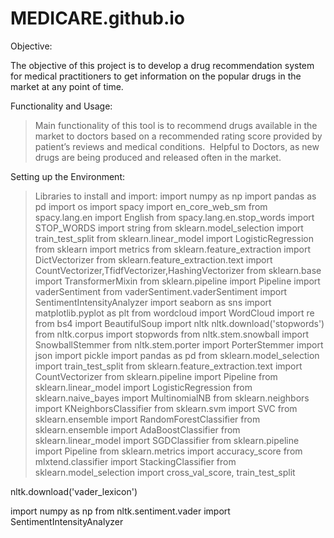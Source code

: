 # MEDICARE.github.io

Objective:


The objective of this project is to develop a drug recommendation system for medical practitioners to get information on the popular drugs in the market at any point of time.

Functionality and Usage:

> Main functionality of this tool is to recommend drugs available in the market to doctors based on a recommended rating score provided by   patient’s reviews and medical conditions. 
> Helpful to Doctors, as new drugs are being produced and released often in the market.

Setting up the Environment:
> Libraries to install and import:
  import numpy as np
  import pandas as pd
  import os
  import spacy
  import en_core_web_sm
  from spacy.lang.en import English
  from spacy.lang.en.stop_words import STOP_WORDS
  import string
  from sklearn.model_selection import train_test_split
  from sklearn.linear_model import LogisticRegression
  from sklearn import metrics
  from sklearn.feature_extraction import DictVectorizer
  from sklearn.feature_extraction.text import CountVectorizer,TfidfVectorizer,HashingVectorizer
  from sklearn.base import TransformerMixin
  from sklearn.pipeline import Pipeline
  import vaderSentiment
  from vaderSentiment.vaderSentiment import SentimentIntensityAnalyzer
  import seaborn as sns
  import matplotlib.pyplot as plt
  from wordcloud import WordCloud
  import re
  from bs4 import BeautifulSoup
  import nltk
  nltk.download('stopwords')
  from nltk.corpus import stopwords
  from nltk.stem.snowball import SnowballStemmer
  from nltk.stem.porter import PorterStemmer
  import json
  import pickle
  import pandas as pd
  from sklearn.model_selection import train_test_split
  from sklearn.feature_extraction.text import CountVectorizer
  from sklearn.pipeline import Pipeline
  from sklearn.linear_model import LogisticRegression
  from sklearn.naive_bayes import MultinomialNB
  from sklearn.neighbors import KNeighborsClassifier
  from sklearn.svm import SVC
  from sklearn.ensemble import RandomForestClassifier
  from sklearn.ensemble import AdaBoostClassifier
  from sklearn.linear_model import SGDClassifier
  from sklearn.pipeline import Pipeline
  from sklearn.metrics import accuracy_score
  from mlxtend.classifier import StackingClassifier
  from sklearn.model_selection import cross_val_score, train_test_split
  
  nltk.download('vader_lexicon')

  import numpy as np
  from nltk.sentiment.vader import SentimentIntensityAnalyzer
  
